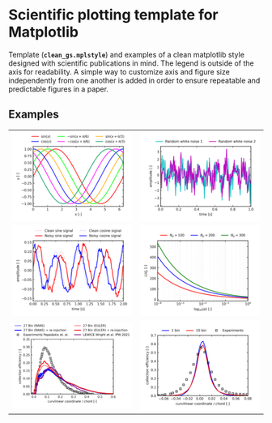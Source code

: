 # Scientific plotting template for Matplotlib
Template (**`clean_gs.mplstyle`**) and examples of a clean matplotlib style designed with scientific publications in mind. The legend is outside of the axis for readability. A simple way to customize axis and figure size independently from one another is added in order to ensure repeatable and predictable figures in a paper.

## Examples
<table>
  <tr>
    <td> <img src="https://github.com/giusirianni/matplotlib_template/blob/main/fig/fig1.png?raw=true"></td>
    <td> <img src="https://github.com/giusirianni/matplotlib_template/blob/main/fig/fig2.png?raw=true"></td>
  </tr>
  <tr>
    <td> <img src="https://github.com/giusirianni/matplotlib_template/blob/main/fig/fig3.png?raw=true"> </td>
    <td> <img src="https://github.com/giusirianni/matplotlib_template/blob/main/fig/varaksin.png?raw=true"> </td>
  </tr>
  <tr>
    <td> <img src="https://github.com/giusirianni/matplotlib_template/blob/main/fig/main92_1.png?raw=true"> </td>
    <td> <img src="https://github.com/giusirianni/matplotlib_template/blob/main/fig/beta_multibin.png?raw=true"> </td>
  </tr>
</table>
